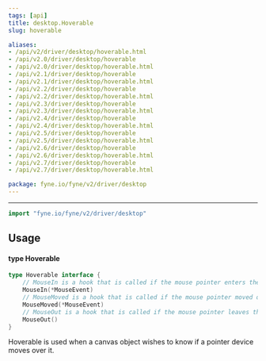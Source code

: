 ```yaml
---
tags: [api]
title: desktop.Hoverable
slug: hoverable

aliases:
- /api/v2/driver/desktop/hoverable.html
- /api/v2.0/driver/desktop/hoverable
- /api/v2.0/driver/desktop/hoverable.html
- /api/v2.1/driver/desktop/hoverable
- /api/v2.1/driver/desktop/hoverable.html
- /api/v2.2/driver/desktop/hoverable
- /api/v2.2/driver/desktop/hoverable.html
- /api/v2.3/driver/desktop/hoverable
- /api/v2.3/driver/desktop/hoverable.html
- /api/v2.4/driver/desktop/hoverable
- /api/v2.4/driver/desktop/hoverable.html
- /api/v2.5/driver/desktop/hoverable
- /api/v2.5/driver/desktop/hoverable.html
- /api/v2.6/driver/desktop/hoverable
- /api/v2.6/driver/desktop/hoverable.html
- /api/v2.7/driver/desktop/hoverable
- /api/v2.7/driver/desktop/hoverable.html

package: fyne.io/fyne/v2/driver/desktop
---
```



---
```go
import "fyne.io/fyne/v2/driver/desktop"
```

## Usage

#### type Hoverable

```go
type Hoverable interface {
	// MouseIn is a hook that is called if the mouse pointer enters the element.
	MouseIn(*MouseEvent)
	// MouseMoved is a hook that is called if the mouse pointer moved over the element.
	MouseMoved(*MouseEvent)
	// MouseOut is a hook that is called if the mouse pointer leaves the element.
	MouseOut()
}
```

Hoverable is used when a canvas object wishes to know if a pointer device moves over it.
